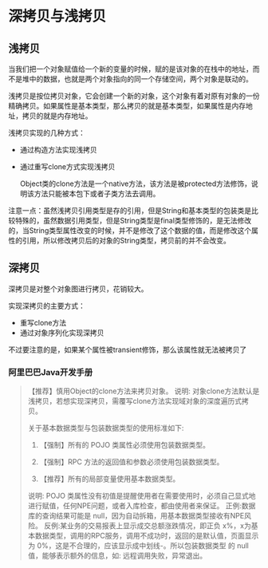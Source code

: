 # 深拷贝与浅拷贝

## 浅拷贝

当我们把一个对象赋值给一个新的变量的时候，赋的是该对象的在栈中的地址，而不是堆中的数据，也就是两个对象指向的同一个存储空间，两个对象是联动的。

浅拷贝是按位拷贝对象，它会创建一个新的对象，这个对象有着对原有对象的一份精确拷贝。如果属性是基本类型，那么拷贝的就是基本类型，如果属性是内存地址，拷贝的就是内存地址。

浅拷贝实现的几种方式：

- 通过构造方法实现浅拷贝

- 通过重写clone方式实现浅拷贝

  Object类的clone方法是一个native方法，该方法是被protected方法修饰，说明该方法只能被本包下或者子类方法去调用。

注意一点：虽然浅拷贝引用类型是存的引用，但是String和基本类型的包装类是比较特殊的，虽然数据引用类型，但是String类型是final类型修饰的，是无法修改的，当String类型属性改变的时候，并不是修改了这个数据的值，而是修改这个属性的引用，所以修改拷贝后的对象的String类型，拷贝前的并不会改变。

## 深拷贝

深拷贝是对整个对象图进行拷贝，花销较大。

实现深拷贝的主要方式：

- 重写clone方法
- 通过对象序列化实现深拷贝

不过要注意的是，如果某个属性被transient修饰，那么该属性就无法被拷贝了

### 阿里巴巴Java开发手册

> 【推荐】慎用Object的clone方法来拷贝对象。
>  说明: 对象clone方法默认是浅拷贝，若想实现深拷贝，需覆写clone方法实现域对象的深度遍历式拷贝。
>
>  关于基本数据类型与包装数据类型的使用标准如下:
>
> 1) 【强制】所有的 POJO 类属性必须使用包装数据类型。
>
> 2) 【强制】RPC 方法的返回值和参数必须使用包装数据类型。 
>
> 3) 【推荐】所有的局部变量使用基本数据类型。
>
> 说明: POJO 类属性没有初值是提醒使用者在需要使用时，必须自己显式地进行赋值，任何NPE问题，或者入库检查，都由使用者来保证。
> 正例:数据库的查询结果可能是 null，因为自动拆箱，用基本数据类型接收有NPE风险。 反例:某业务的交易报表上显示成交总额涨跌情况，即正负 x%，x为基本数据类型，调用的RPC服务，调用不成功时，返回的是默认值，页面显示为 0%，这是不合理的，应该显示成中划线-。所以包装数据类型 的 null 值，能够表示额外的信息，如: 远程调用失败，异常退出。

